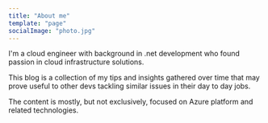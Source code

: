 ```yaml
---
title: "About me"
template: "page"
socialImage: "photo.jpg"
---
```


I'm a cloud engineer with background in .net development who found passion in cloud infrastructure solutions. 

This blog is a collection of my tips and insights gathered over time that may prove useful to other devs tackling similar issues in their day to day jobs.

The content is mostly, but not exclusively, focused on Azure platform and related technologies.
